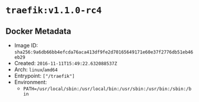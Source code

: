 # `traefik:v1.1.0-rc4`

## Docker Metadata

- Image ID: `sha256:9a6db66bb4efcda76aca413df9fe2d70165649171e60e37f2776db51eb46eb29`
- Created: `2016-11-11T15:49:22.632088537Z`
- Arch: `linux`/`amd64`
- Entrypoint: `["/traefik"]`
- Environment:
  - `PATH=/usr/local/sbin:/usr/local/bin:/usr/sbin:/usr/bin:/sbin:/bin`
